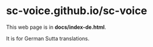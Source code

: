 <html>
<body>
<h1>sc-voice.github.io/sc-voice</h1>

This web page is in <b>docs/index-de.html</b>.

It is for German Sutta translations.
</body>
</html>
